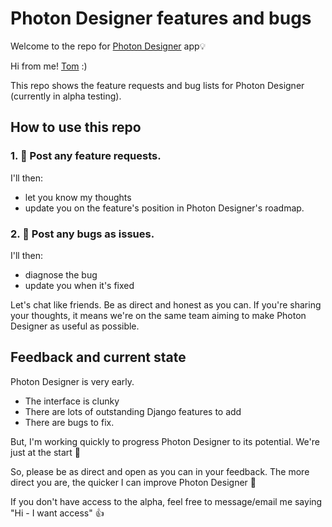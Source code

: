# Photon Designer features and bugs

Welcome to the repo for <a href="https://photondesigner.com?ref=github-repo-welcome">Photon Designer</a> app💡 

Hi from me! <a href="https://youtube.com/@tomdekan" target="_blank">Tom</a> :)

This repo shows the feature requests and bug lists for Photon Designer (currently in alpha testing).

## How to use this repo

### 1. 🎨 Post any feature requests. 
I'll then:
- let you know my thoughts
- update you on the feature's position in Photon Designer's roadmap.

### 2. 🐛 Post any bugs as issues.
I'll then:
- diagnose the bug
- update you when it's fixed
  
Let's chat like friends. Be as direct and honest as you can. If you're sharing your thoughts, it means we're on the same team aiming to make Photon Designer as useful as possible. 

## Feedback and current state

Photon Designer is very early.

- The interface is clunky
- There are lots of outstanding Django features to add
- There are bugs to fix.

But, I'm working quickly to progress Photon Designer to its potential. We're just at the start 🚀

So, please be as direct and open as you can in your feedback. The more direct you are, the quicker I can improve Photon Designer 🙂 

If you don't have access to the alpha, feel free to message/email me saying "Hi - I want access" 👍

